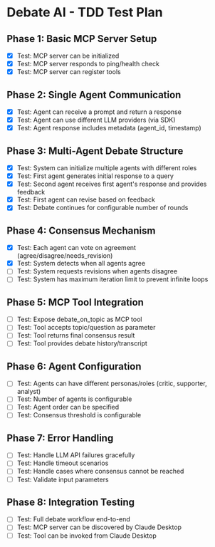 # Debate AI - TDD Test Plan

## Phase 1: Basic MCP Server Setup
- [x] Test: MCP server can be initialized
- [x] Test: MCP server responds to ping/health check
- [x] Test: MCP server can register tools

## Phase 2: Single Agent Communication
- [x] Test: Agent can receive a prompt and return a response
- [x] Test: Agent can use different LLM providers (via SDK)
- [x] Test: Agent response includes metadata (agent_id, timestamp)

## Phase 3: Multi-Agent Debate Structure
- [x] Test: System can initialize multiple agents with different roles
- [x] Test: First agent generates initial response to a query
- [x] Test: Second agent receives first agent's response and provides feedback
- [x] Test: First agent can revise based on feedback
- [x] Test: Debate continues for configurable number of rounds

## Phase 4: Consensus Mechanism
- [x] Test: Each agent can vote on agreement (agree/disagree/needs_revision)
- [x] Test: System detects when all agents agree
- [ ] Test: System requests revisions when agents disagree
- [ ] Test: System has maximum iteration limit to prevent infinite loops

## Phase 5: MCP Tool Integration
- [ ] Test: Expose debate_on_topic as MCP tool
- [ ] Test: Tool accepts topic/question as parameter
- [ ] Test: Tool returns final consensus result
- [ ] Test: Tool provides debate history/transcript

## Phase 6: Agent Configuration
- [ ] Test: Agents can have different personas/roles (critic, supporter, analyst)
- [ ] Test: Number of agents is configurable
- [ ] Test: Agent order can be specified
- [ ] Test: Consensus threshold is configurable

## Phase 7: Error Handling
- [ ] Test: Handle LLM API failures gracefully
- [ ] Test: Handle timeout scenarios
- [ ] Test: Handle cases where consensus cannot be reached
- [ ] Test: Validate input parameters

## Phase 8: Integration Testing
- [ ] Test: Full debate workflow end-to-end
- [ ] Test: MCP server can be discovered by Claude Desktop
- [ ] Test: Tool can be invoked from Claude Desktop
